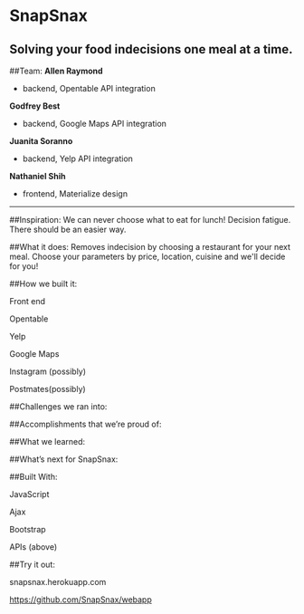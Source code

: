 # SnapSnax
## Solving your food indecisions one meal at a time.


##Team:	
**Allen Raymond**
* backend, Opentable API integration

**Godfrey Best**
* backend, Google Maps API integration

**Juanita Soranno**
* backend, Yelp API integration

**Nathaniel Shih**
* frontend, Materialize design

***

##Inspiration:
We can never choose what to eat for lunch! Decision fatigue. There should be an easier way.

##What it does:
Removes indecision by choosing a restaurant for your next meal. Choose your parameters by price, location, cuisine and we'll decide for you!

##How we built it:

Front end

Opentable

Yelp

Google Maps

Instagram (possibly)

Postmates(possibly)


##Challenges we ran into:


##Accomplishments that we’re proud of:


##What we learned:


##What’s next for SnapSnax:


##Built With:

JavaScript

Ajax

Bootstrap

APIs (above)


##Try it out:

snapsnax.herokuapp.com

https://github.com/SnapSnax/webapp
